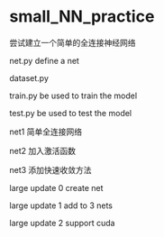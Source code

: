 # small_NN_practice
尝试建立一个简单的全连接神经网络


net.py        define a net

dataset.py 

train.py      be used to train the model

test.py       be used to test the model





net1 简单全连接网络

net2 加入激活函数

net3 添加快速收敛方法





large update 0 create net

large update 1 add to 3 nets

large update 2 support cuda 
